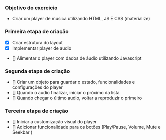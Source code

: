 ### Objetivo do exercicio

- Criar um player de musica utilizando HTML, JS E CSS (materialize)

### Primeira etapa de criação

- [x] Criar estrutura do layout 
- [x] Implementar player de audio 
- [] Alimentar o player com dados de áudio utilizando Javascript

### Segunda etapa de criação

- [] Criar um objeto para guardar o estado, funcionalidades e configurações do player
- [] Quando o audio finalizar, iniciar o próximo da lista
- [] Quando chegar o último audio, voltar a reproduzir o primeiro

### Terceira etapa de criação

- [] Iniciar a customização visual do player
- [] Adicionar funcionalidade para os botões (Play/Pause, Volume, Mute e Seekbar )


